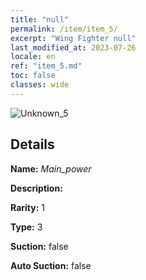 ```yaml
---
title: "null"
permalink: /item/item_5/
excerpt: "Wing Fighter null"
last_modified_at: 2023-07-26
locale: en
ref: "item_5.md"
toc: false
classes: wide
---
```



 ![Unknown_5](/images/item/Main_power_p.png)



## Details

 **Name:** *Main_power* 

 **Description:** 

 **Rarity:** 1 

 **Type:** 3 

 **Suction:** false 

 **Auto Suction:** false 


